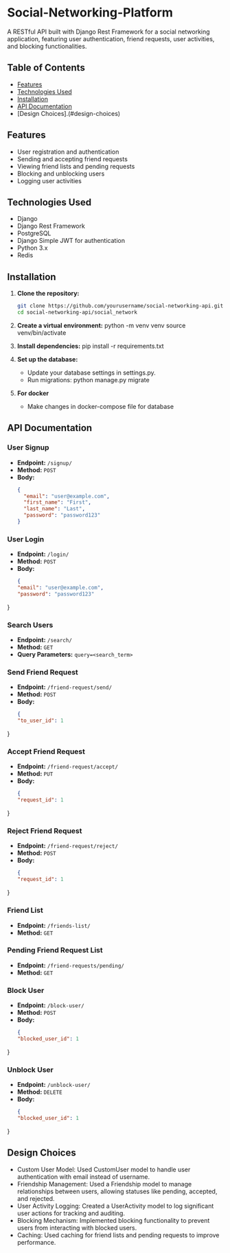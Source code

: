 # Social-Networking-Platform

A RESTful API built with Django Rest Framework for a social networking application, featuring user authentication, friend requests, user activities, and blocking functionalities.

## Table of Contents

- [Features](#features)
- [Technologies Used](#technologies-used)
- [Installation](#installation)
- [API Documentation](#api-documentation)
- [Design Choices].(#design-choices)

## Features

- User registration and authentication
- Sending and accepting friend requests
- Viewing friend lists and pending requests
- Blocking and unblocking users
- Logging user activities

## Technologies Used

- Django
- Django Rest Framework
- PostgreSQL
- Django Simple JWT for authentication
- Python 3.x
- Redis

## Installation

1. **Clone the repository:**

   ```bash
   git clone https://github.com/yourusername/social-networking-api.git
   cd social-networking-api/social_network

2. **Create a virtual environment:**
    python -m venv venv
    source venv/bin/activate
 
3. **Install dependencies:**
    pip install -r requirements.txt

4. **Set up the database:**
    - Update your database settings in settings.py.
    - Run migrations:
        python manage.py migrate
      
5. **For docker**
    - Make changes in docker-compose file for database

## API Documentation

### User Signup
- **Endpoint:** `/signup/`
- **Method:** `POST`
- **Body:**
  ```json
  {
    "email": "user@example.com",
    "first_name": "First",
    "last_name": "Last",
    "password": "password123"
  }

### User Login
- **Endpoint:** `/login/`
- **Method:** `POST`
- **Body:**
  ```json
  {
  "email": "user@example.com",
  "password": "password123"
}

### Search Users
- **Endpoint:** `/search/`
- **Method:** `GET`
- **Query Parameters:** `query=<search_term>`

### Send Friend Request
- **Endpoint:** `/friend-request/send/`
- **Method:** `POST`
- **Body:**
  ```json
  {
  "to_user_id": 1
}

### Accept Friend Request
- **Endpoint:** `/friend-request/accept/`
- **Method:** `PUT`
- **Body:**
  ```json
  {
  "request_id": 1
}

### Reject Friend Request
- **Endpoint:** `/friend-request/reject/`
- **Method:** `POST`
- **Body:**
  ```json
  {
  "request_id": 1
}

### Friend List
- **Endpoint:** `/friends-list/`
- **Method:** `GET`

### Pending Friend Request List
- **Endpoint:** `/friend-requests/pending/`
- **Method:** `GET`

### Block User
- **Endpoint:** `/block-user/`
- **Method:** `POST`
- **Body:**
  ```json
  {
  "blocked_user_id": 1
}

### Unblock User
- **Endpoint:** `/unblock-user/`
- **Method:** `DELETE`
- **Body:**
  ```json
  {
  "blocked_user_id": 1
}

## Design Choices
- Custom User Model: Used CustomUser model to handle user authentication with email instead of username.
- Friendship Management: Used a Friendship model to manage relationships between users, allowing statuses like pending, accepted, and rejected.
- User Activity Logging: Created a UserActivity model to log significant user actions for tracking and auditing.
- Blocking Mechanism: Implemented blocking functionality to prevent users from interacting with blocked users.
- Caching: Used caching for friend lists and pending requests to improve performance.

